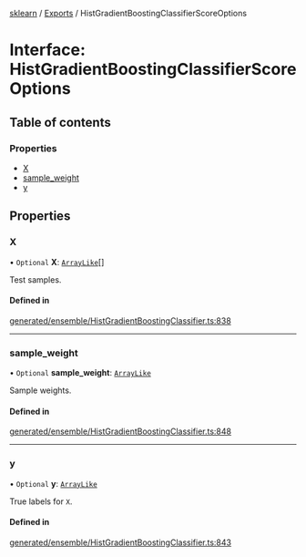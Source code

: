 [sklearn](../readme.md) / [Exports](../modules.md) / HistGradientBoostingClassifierScoreOptions

# Interface: HistGradientBoostingClassifierScoreOptions

## Table of contents

### Properties

- [X](HistGradientBoostingClassifierScoreOptions.md#x)
- [sample\_weight](HistGradientBoostingClassifierScoreOptions.md#sample_weight)
- [y](HistGradientBoostingClassifierScoreOptions.md#y)

## Properties

### X

• `Optional` **X**: [`ArrayLike`](../modules.md#arraylike)[]

Test samples.

#### Defined in

[generated/ensemble/HistGradientBoostingClassifier.ts:838](https://github.com/transitive-bullshit/scikit-learn-ts/blob/367336a/packages/sklearn/src/generated/ensemble/HistGradientBoostingClassifier.ts#L838)

___

### sample\_weight

• `Optional` **sample\_weight**: [`ArrayLike`](../modules.md#arraylike)

Sample weights.

#### Defined in

[generated/ensemble/HistGradientBoostingClassifier.ts:848](https://github.com/transitive-bullshit/scikit-learn-ts/blob/367336a/packages/sklearn/src/generated/ensemble/HistGradientBoostingClassifier.ts#L848)

___

### y

• `Optional` **y**: [`ArrayLike`](../modules.md#arraylike)

True labels for `X`.

#### Defined in

[generated/ensemble/HistGradientBoostingClassifier.ts:843](https://github.com/transitive-bullshit/scikit-learn-ts/blob/367336a/packages/sklearn/src/generated/ensemble/HistGradientBoostingClassifier.ts#L843)
